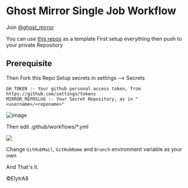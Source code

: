 # Ghost Mirror Single Job Workflow
Join [@ghost_mirror](https://t.me/ghost_mirror)

You can use [this repos](https://github.com/ghostmirrorlab/mirror-bot-repos) as a template
First setup everything then push to your private Repository

## Prerequisite
Then Fork this Repo
Setup secrets in settings --> Secrets
```text
GH_TOKEN :- Your github personal access token, from https://github.com/settings/tokens
MIRROR_REPOSLUG :- Your Secret Repository, as in "<username>/<reponame>"
```
![image](https://user-images.githubusercontent.com/77688759/120898707-a2224800-c649-11eb-8b5c-4f184736e717.png)


Then edit .github/workflows/*.yml

![](https://telegra.ph/file/d26f96a651978decf749f.png)

Change `GitHubMail`, `GitHubName` and `Branch` environment variable as your own

And That's it.

©ElytrA8
